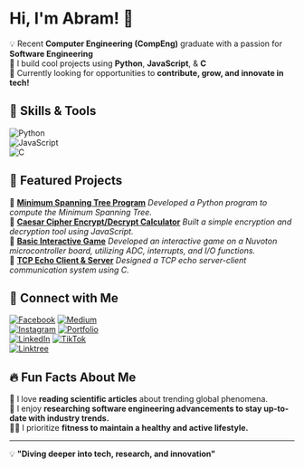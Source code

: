 # Hi, I'm Abram! 👋

💡 Recent **Computer Engineering (CompEng)** graduate with a passion for **Software Engineering**<br>
🚀 I build cool projects using **Python**, **JavaScript**, & **C**<br>
🎯 Currently looking for opportunities to **contribute, grow, and innovate in tech!**

## 🚀 Skills & Tools
![Python](https://img.shields.io/badge/Python-3776AB?style=for-the-badge&logo=python&logoColor=white)<br>
![JavaScript](https://img.shields.io/badge/JavaScript-F7DF1E?style=for-the-badge&logo=javascript&logoColor=black)<br>
![C](https://img.shields.io/badge/C-00599C?style=for-the-badge&logo=c&logoColor=white)

## 📌 Featured Projects
🔹 **[Minimum Spanning Tree Program](https://github.com/abramdarmaputra/minimumspanningTree)**
_Developed a Python program to compute the Minimum Spanning Tree._<br>
🔹 **[Caesar Cipher Encrypt/Decrypt Calculator](https://github.com/abramdarmaputra/Caesarcipher-calc)**
_Built a simple encryption and decryption tool using JavaScript._<br>
🔹 **[Basic Interactive Game](https://github.com/abramdarmaputra/Buahahaha_Group17_Final-Project)**
_Developed an interactive game on a Nuvoton microcontroller board, utilizing ADC, interrupts, and I/O functions._<br>
🔹 **[TCP Echo Client & Server](https://github.com/abramdarmaputra/tcp-echo-fork)**
_Designed a TCP echo server-client communication system using C._

## 🔗 Connect with Me
[![Facebook](https://img.shields.io/badge/Facebook-1877F2?style=for-the-badge&logo=facebook&logoColor=white)](https://www.facebook.com/abram.darmaputra.9)
[![Medium](https://img.shields.io/badge/Medium-12100E?style=for-the-badge&logo=medium&logoColor=white)](https://medium.com/@abramdrmx)<br>
[![Instagram](https://img.shields.io/badge/Instagram-E4405F?style=for-the-badge&logo=instagram&logoColor=white)](https://www.instagram.com/abramdrmptr/)
[![Portfolio](https://img.shields.io/badge/Portfolio-24292e?style=for-the-badge&logo=github&logoColor=white)](https://drive.google.com/drive/folders/195xH79RSuFtZF5XxtARKQMlSHMyjcMHs?usp=sharing)<br>
[![LinkedIn](https://img.shields.io/badge/LinkedIn-0A66C2?style=for-the-badge&logo=linkedin&logoColor=white)](https://www.linkedin.com/in/abramdarmaputra/)
[![TikTok](https://img.shields.io/badge/TikTok-000000?style=for-the-badge&logo=tiktok&logoColor=white)](https://www.tiktok.com/@blueskyy___1)<br>
[![Linktree](https://img.shields.io/badge/Linktree-43E660?style=for-the-badge&logo=linktree&logoColor=white)](https://linktr.ee/abramdarmaputra)

## 🔥 Fun Facts About Me
🧠 I love **reading scientific articles** about trending global phenomena.<br>
🔎 I enjoy **researching software engineering advancements to stay up-to-date with industry trends.**<br>
🏋️‍♂️ I prioritize **fitness to maintain a healthy and active lifestyle.**

---

💡 **"Diving deeper into tech, research, and innovation"**
